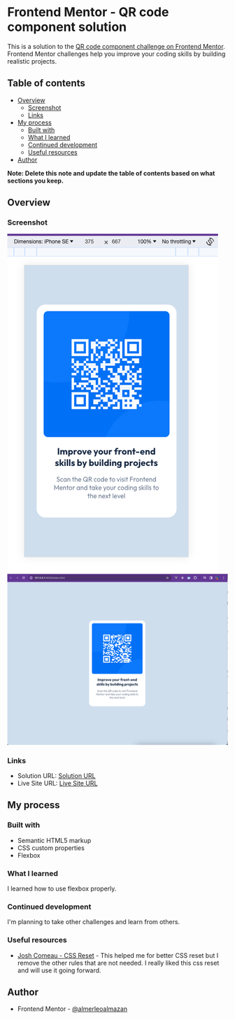 # Frontend Mentor - QR code component solution

This is a solution to the [QR code component challenge on Frontend Mentor](https://www.frontendmentor.io/challenges/qr-code-component-iux_sIO_H). Frontend Mentor challenges help you improve your coding skills by building realistic projects.

## Table of contents

- [Overview](#overview)
  - [Screenshot](#screenshot)
  - [Links](#links)
- [My process](#my-process)
  - [Built with](#built-with)
  - [What I learned](#what-i-learned)
  - [Continued development](#continued-development)
  - [Useful resources](#useful-resources)
- [Author](#author)

**Note: Delete this note and update the table of contents based on what sections you keep.**

## Overview

### Screenshot

![Mobile](./screenshot/mobile.png)
![Desktop](./screenshot/desktop.png)

### Links

- Solution URL: [Solution URL](https://your-solution-url.com)
- Live Site URL: [Live Site URL](https://aa-qr-code-component.netlify.app/)

## My process

### Built with

- Semantic HTML5 markup
- CSS custom properties
- Flexbox

### What I learned

I learned how to use flexbox properly.

### Continued development

I'm planning to take other challenges and learn from others.

### Useful resources

- [Josh Comeau - CSS Reset](https://courses.joshwcomeau.com/css-for-js/treasure-trove/010-global-styles) - This helped me for better CSS reset but I remove the other rules that are not needed. I really liked this css reset and will use it going forward.

## Author

- Frontend Mentor - [@almerleoalmazan](https://www.frontendmentor.io/profile/almerleoalmazan)

